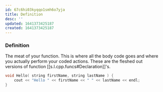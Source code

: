 ```yaml
---
id: 67c6hi03kyqqo1smh6o7yja
title: Definition
desc: ''
updated: 1641373425187
created: 1641373425187
---
```



### Definition

The meat of your function. This is where all the body code goes and where you actually perform your coded actions. These are the fleshed out versions of function [[s.l.cpp.funcs#Declaration]]'s.

```cpp
void Hello( string firstName, string lastName ) {
	cout << "Hello " << firstName << " " << lastName << endl;
}
```
